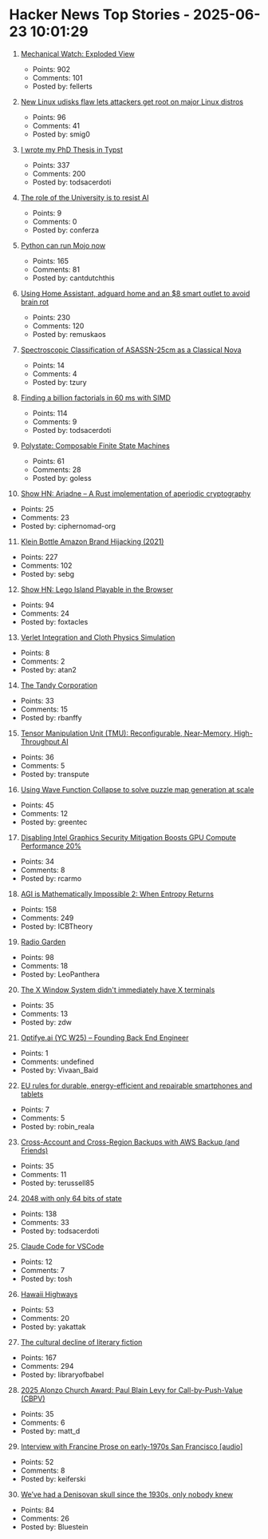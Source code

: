 # Hacker News Top Stories - 2025-06-23 10:01:29

1. [Mechanical Watch: Exploded View](https://fellerts.no/projects/epoch.html)
   - Points: 902
   - Comments: 101
   - Posted by: fellerts

2. [New Linux udisks flaw lets attackers get root on major Linux distros](https://www.bleepingcomputer.com/news/linux/new-linux-udisks-flaw-lets-attackers-get-root-on-major-linux-distros/)
   - Points: 96
   - Comments: 41
   - Posted by: smig0

3. [I wrote my PhD Thesis in Typst](https://fransskarman.com/phd_thesis_in_typst.html)
   - Points: 337
   - Comments: 200
   - Posted by: todsacerdoti

4. [The role of the University is to resist AI](https://danmcquillan.org/cpct_seminar.html)
   - Points: 9
   - Comments: 0
   - Posted by: conferza

5. [Python can run Mojo now](https://koaning.io/posts/giving-mojo-a-spin/)
   - Points: 165
   - Comments: 81
   - Posted by: cantdutchthis

6. [Using Home Assistant, adguard home and an $8 smart outlet to avoid brain rot](https://www.romanklasen.com/blog/beating-brainrot-by-button/)
   - Points: 230
   - Comments: 120
   - Posted by: remuskaos

7. [Spectroscopic Classification of ASASSN-25cm as a Classical Nova](https://www.astronomerstelegram.org/?read=17228)
   - Points: 14
   - Comments: 4
   - Posted by: tzury

8. [Finding a billion factorials in 60 ms with SIMD](https://codeforces.com/blog/entry/143279)
   - Points: 114
   - Comments: 9
   - Posted by: todsacerdoti

9. [Polystate: Composable Finite State Machines](https://github.com/sdzx-1/polystate)
   - Points: 61
   - Comments: 28
   - Posted by: goless

10. [Show HN: Ariadne – A Rust implementation of aperiodic cryptography](https://codeberg.org/CipherNomad/Ariadne)
   - Points: 25
   - Comments: 23
   - Posted by: ciphernomad-org

11. [Klein Bottle Amazon Brand Hijacking (2021)](https://www.kleinbottle.com/Amazon_Brand_Hijacking.html)
   - Points: 227
   - Comments: 102
   - Posted by: sebg

12. [Show HN: Lego Island Playable in the Browser](https://isle.pizza)
   - Points: 94
   - Comments: 24
   - Posted by: foxtacles

13. [Verlet Integration and Cloth Physics Simulation](https://pikuma.com/blog/verlet-integration-2d-cloth-physics-simulation)
   - Points: 8
   - Comments: 2
   - Posted by: atan2

14. [The Tandy Corporation](https://www.abortretry.fail/p/the-tandy-corporation-part-1)
   - Points: 33
   - Comments: 15
   - Posted by: rbanffy

15. [Tensor Manipulation Unit (TMU): Reconfigurable, Near-Memory, High-Throughput AI](https://arxiv.org/abs/2506.14364)
   - Points: 36
   - Comments: 5
   - Posted by: transpute

16. [Using Wave Function Collapse to solve puzzle map generation at scale](https://sublevelgames.github.io/blogs/2025-06-22-nurikabe-map-gen-with-wfc/)
   - Points: 45
   - Comments: 12
   - Posted by: greentec

17. [Disabling Intel Graphics Security Mitigation Boosts GPU Compute Performance 20%](https://www.phoronix.com/news/Disable-Intel-Gfx-Security-20p)
   - Points: 34
   - Comments: 8
   - Posted by: rcarmo

18. [AGI is Mathematically Impossible 2: When Entropy Returns](https://philarchive.org/archive/SCHAIM-14)
   - Points: 158
   - Comments: 249
   - Posted by: ICBTheory

19. [Radio Garden](https://radio.garden/?2025)
   - Points: 98
   - Comments: 18
   - Posted by: LeoPanthera

20. [The X Window System didn't immediately have X terminals](https://utcc.utoronto.ca/~cks/space/blog/unix/XTerminalsNotImmediate)
   - Points: 35
   - Comments: 13
   - Posted by: zdw

21. [Optifye.ai (YC W25) – Founding Back End Engineer](undefined)
   - Points: 1
   - Comments: undefined
   - Posted by: Vivaan_Baid

22. [EU rules for durable, energy-efficient and repairable smartphones and tablets](https://single-market-economy.ec.europa.eu/news/new-eu-rules-durable-energy-efficient-and-repairable-smartphones-and-tablets-start-applying-2025-06-20_en)
   - Points: 7
   - Comments: 5
   - Posted by: robin_reala

23. [Cross-Account and Cross-Region Backups with AWS Backup (and Friends)](https://tylerrussell.dev/2025/06/20/cross-account-and-region-backups-with-aws-backup-and-friends/)
   - Points: 35
   - Comments: 11
   - Posted by: terussell85

24. [2048 with only 64 bits of state](https://github.com/izabera/bitwise-challenge-2048)
   - Points: 138
   - Comments: 33
   - Posted by: todsacerdoti

25. [Claude Code for VSCode](https://marketplace.visualstudio.com/items?itemName=anthropic.claude-code)
   - Points: 12
   - Comments: 7
   - Posted by: tosh

26. [Hawaii Highways](http://www.hawaiihighways.com/)
   - Points: 53
   - Comments: 20
   - Posted by: yakattak

27. [The cultural decline of literary fiction](https://oyyy.substack.com/p/the-cultural-decline-of-literary)
   - Points: 167
   - Comments: 294
   - Posted by: libraryofbabel

28. [2025 Alonzo Church Award: Paul Blain Levy for Call-by-Push-Value (CBPV)](https://siglog.org/winner-of-the-2025-alonzo-church-award/)
   - Points: 35
   - Comments: 6
   - Posted by: matt_d

29. [Interview with Francine Prose on early-1970s San Francisco [audio]](https://www.laphamsquarterly.org/content/episode-3-francine-prose)
   - Points: 52
   - Comments: 8
   - Posted by: keiferski

30. [We’ve had a Denisovan skull since the 1930s, only nobody knew](https://arstechnica.com/science/2025/06/the-controversial-dragon-man-skull-was-a-denisovan/)
   - Points: 84
   - Comments: 26
   - Posted by: Bluestein

